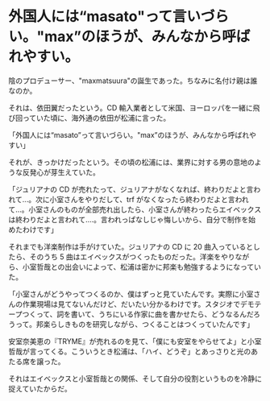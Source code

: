 # 外国人には“masato"って言いづらい。"max”のほうが、みんなから呼ばれやすい。

陰のプロデューサー、"maxmatsuura"の誕生であった。ちなみに名付け親は誰なのか。

それは、依田翼だったという。CD 輸入業者として米国、ヨーロッパを一緒に飛び回っていた頃に、海外通の依田が松浦に言った。

「外国人には“masato”って言いづらい。"max”のほうが、みんなから呼ばれやすい」

それが、きっかけだったという。その頃の松浦には、業界に対する男の意地のような反発心が芽生えていた。

「ジュリアナの CD が売れたって、ジュリアナがなくなれば、終わりだよと言われて...。次に小室さんをやりだして、trf がなくなったら終わりだよと言われて...。小室さんのものが全部売れ出したら、小室さんが終わったらエイベックスは終わりだよと言われて....。言われっぱなしじゃ悔しいから、自分で制作を始めたわけです」

それまでも洋楽制作は手がけていた。ジュリアナの CD に 20 曲入っているとしたら、そのうち 5 曲はエイベックスがつくったものだった。洋楽をやりながら、小室哲哉との出会いによって、松浦は密かに邦楽も勉強するようになっていた。

「小室さんがどうやってつくるのか、僕はずっと見ていたんです。実際に小室さんの作業現場は見てないんだけど、だいたい分かるわけです。スタジオでデモテープつくって、詞を書いて、うちにいる作家に曲を書かせたら、どうなるんだろうって。邦楽らしきものを研究しながら、つくることはつくっていたんです」

安室奈美恵の『TRYME』が売れるのを見て、「僕にも安室をやらせてよ」と小室哲哉が言ってくる。こういうとき松浦は、「ハイ、どうぞ」とあっさりと光のあたる席を譲った。

それはエイベックスと小室哲哉との関係、そして自分の役割というものを冷静に捉えていたからだ。
